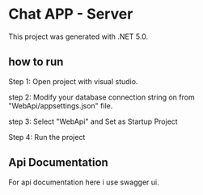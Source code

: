 # Chat APP - Server

This project was generated with .NET 5.0.

## how to run ##

Step 1: Open project with visual studio.

step 2: Modify your database connection string on from "WebApi/appsettings.json" file.

step 3: Select "WebApi" and Set as Startup Project 

Step 4: Run the project

## Api Documentation ##

For api documentation here i use swagger ui.
